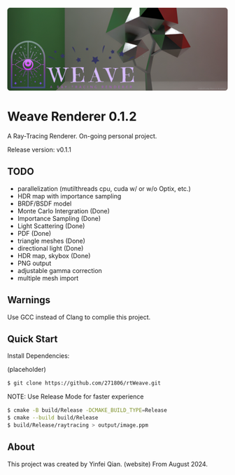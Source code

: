 ![rtWeave_v0.1.0](teaser/teaser01.png)

# Weave Renderer 0.1.2
A Ray-Tracing Renderer. On-going personal project.


Release version: v0.1.1

## TODO
- parallelization (mutilthreads cpu, cuda w/ or w/o Optix, etc.)
- HDR map with importance sampling
- BRDF/BSDF model
- Monte Carlo Intergration (Done)
- Importance Sampling (Done)
- Light Scattering (Done)
- PDF (Done)
- triangle meshes (Done)
- directional light (Done)
- HDR map, skybox (Done)
- PNG output
- adjustable gamma correction
- multiple mesh import



## Warnings
Use GCC instead of Clang to complie this project.

## Quick Start
Install Dependencies:

(placeholder)




```bash
$ git clone https://github.com/271806/rtWeave.git
```







NOTE: Use Release Mode for faster experience
```bash
$ cmake -B build/Release -DCMAKE_BUILD_TYPE=Release
$ cmake --build build/Release
$ build/Release/raytracing > output/image.ppm
```


## About

This project was created by Yinfei Qian. (website)
From August 2024.